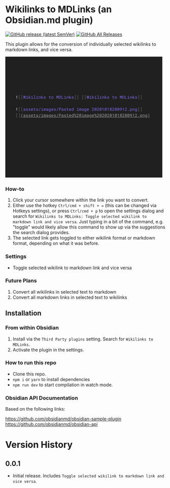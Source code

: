 # Wikilinks to MDLinks (an Obsidian.md plugin)
[![GitHub release (latest SemVer)](https://img.shields.io/github/v/release/agathauy/wikilinks-to-mdlinks-obsidian)](https://github.com/agathauy/wikilinks-to-mdlinks-obsidian/releases/latest)
[![GitHub All Releases](https://img.shields.io/github/downloads/agathauy/wikilinks-to-mdlinks-obsidian/total)](https://github.com/agathauy/wikilinks-to-mdlinks-obsidian/releases)

This plugin allows for the conversion of individually selected wikilinks to markdown links, and vice versa.



![Demo of conversion](demo.gif)

### How-to

1. Click your cursor somewhere within the link you want to convert. 
2. Either use the hotkey `Ctrl/cmd + shift + =` (this can be changed via Hotkeys settings), or press `Ctrl/cmd + p` to open the settings dialog and search for `Wikilinks to MDLinks: Toggle selected wikilink to markdown link and vice versa`. Just typing in a bit of the command, e.g. "toggle" would likely allow this command to show up via the suggestions the search dialog provides.
3. The selected link gets toggled to either wikilink format or markdown format, depending on what it was before.

### Settings

-  Toggle selected wikilink to markdown link and vice versa

### Future Plans
1. Convert all wikilinks in selected text to markdown
2. Convert all markdown links in selected text to wikilinks

## Installation
### From within Obsidian
1. Install via the `Third Party plugins` setting. Search for `Wikilinks to MDLinks`.
2. Activate the plugin in the settings.

### How to run this repo

- Clone this repo.
- `npm i` or `yarn` to install dependencies
- `npm run dev` to start compilation in watch mode.

### Obsidian API Documentation
Based on the following links:

https://github.com/obsidianmd/obsidian-sample-plugin
https://github.com/obsidianmd/obsidian-api

# Version History
## 0.0.1
- Initial release. Includes `Toggle selected wikilink to markdown link and vice versa`.
